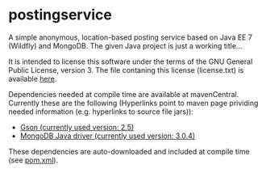 # postingservice

A simple anonymous, location-based posting service based on Java EE 7 (Wildfly) and MongoDB. The given Java project is just a working title...

It is intended to license this software under the terms of the GNU General Public License, version 3.
The file contaning this license (license.txt) is available [here](https://github.com/sebikopp/postingservice/blob/master/ownjodel/src/main/resources/props/license.txt). 

Dependencies needed at compile time are available at mavenCentral. Currently these are the following (Hyperlinks point to maven page prividing needed information (e.g. hyperlinks to source file jars)):
* [Gson (currently used version: 2.5)](http://search.maven.org/#artifactdetails|com.google.code.gson|gson|2.5|jar)
* [MongoDB Java driver (currently used version: 3.0.4)](http://search.maven.org/#artifactdetails|org.mongodb|mongodb-driver|3.0.4|jar)

These dependencies are auto-downloaded and included at compile time (see [pom.xml](https://github.com/sebikopp/postingservice/blob/master/ownjodel/pom.xml)).
